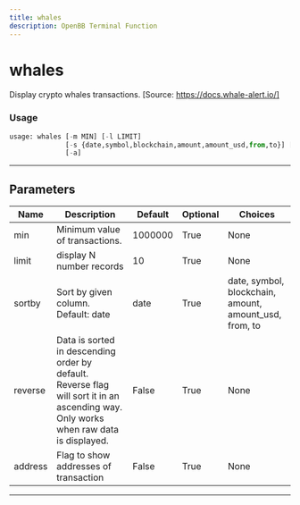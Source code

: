 ```yaml
---
title: whales
description: OpenBB Terminal Function
---
```


# whales

Display crypto whales transactions. [Source: https://docs.whale-alert.io/]

### Usage

```python
usage: whales [-m MIN] [-l LIMIT]
              [-s {date,symbol,blockchain,amount,amount_usd,from,to}] [-r]
              [-a]
```

---

## Parameters

| Name | Description | Default | Optional | Choices |
| ---- | ----------- | ------- | -------- | ------- |
| min | Minimum value of transactions. | 1000000 | True | None |
| limit | display N number records | 10 | True | None |
| sortby | Sort by given column. Default: date | date | True | date, symbol, blockchain, amount, amount_usd, from, to |
| reverse | Data is sorted in descending order by default. Reverse flag will sort it in an ascending way. Only works when raw data is displayed. | False | True | None |
| address | Flag to show addresses of transaction | False | True | None |

---
